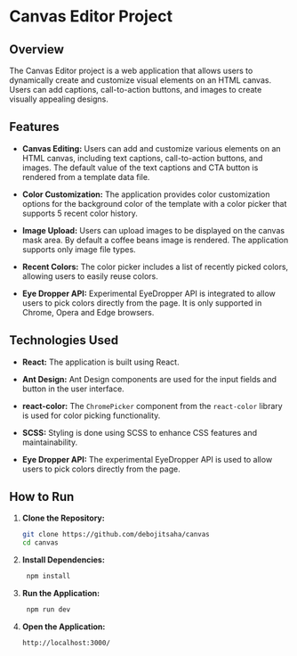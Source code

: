 # Canvas Editor Project

## Overview

The Canvas Editor project is a web application that allows users to dynamically create and customize visual elements on an HTML canvas. Users can add captions, call-to-action buttons, and images to create visually appealing designs.

## Features

- **Canvas Editing:** Users can add and customize various elements on an HTML canvas, including text captions, call-to-action buttons, and images. The default value of the text captions and CTA button is rendered from a template data file.

- **Color Customization:** The application provides color customization options for the background color of the template with a color picker that supports 5 recent color history.

- **Image Upload:** Users can upload images to be displayed on the canvas mask area. By default a coffee beans image is rendered. The application supports only image file types.

- **Recent Colors:** The color picker includes a list of recently picked colors, allowing users to easily reuse colors.

- **Eye Dropper API:** Experimental EyeDropper API is integrated to allow users to pick colors directly from the page. It is only supported in Chrome, Opera and Edge browsers.

## Technologies Used

- **React:** The application is built using React.

- **Ant Design:** Ant Design components are used for the input fields and button in the user interface.

- **react-color:** The `ChromePicker` component from the `react-color` library is used for color picking functionality.

- **SCSS:** Styling is done using SCSS to enhance CSS features and maintainability.

- **Eye Dropper API:** The experimental EyeDropper API is used to allow users to pick colors directly from the page.

## How to Run

1. **Clone the Repository:**
   ```bash
   git clone https://github.com/debojitsaha/canvas
   cd canvas
   ```
2. **Install Dependencies:**
   ```bash
    npm install
   ```
3. **Run the Application:**
   ```bash
    npm run dev
   ```
4. **Open the Application:**
   ```bash
   http://localhost:3000/
   ```

